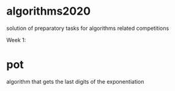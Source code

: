 # algorithms2020
solution of preparatory tasks for algorithms related competitions

Week 1:
# pot
algorithm that gets the last digits of the exponentiation
